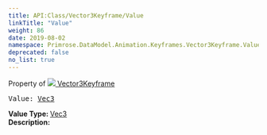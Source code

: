 ```yaml
---
title: API:Class/Vector3Keyframe/Value
linkTitle: "Value"
weight: 86
date: 2019-08-02
namespace: Primrose.DataModel.Animation.Keyframes.Vector3Keyframe.Value
deprecated: false
no_list: true
---
```

Property of <a href="/docs/api-reference/Class/Vector3Keyframe"><img src="/icons/silk/film.png"/>&nbsp;Vector3Keyframe</a>
<pre class="method-declaration">
Value: <a class="type" href="/docs/api-reference/DataType/Vec3">Vec3</a></pre>
<b>Value Type: </b>
<a class="type" href="/docs/api-reference/DataType/Vec3">Vec3</a>
<br/>
<b>Description: </b>